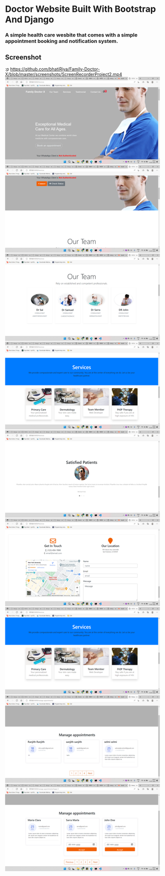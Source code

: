 # Doctor Website Built With Bootstrap And Django

### A simple health care wesbite that comes with a simple appointment booking and notification system.

## Screenshot


:p https://github.com/bhatiRiya/Family-Doctor-X/blob/master/screenshots/ScreenRecorderProject2.mp4
![](https://github.com/bhatiRiya/Family-Doctor-X/blob/master/screenshots/Screenshot%20(364).png)
![](https://github.com/bhatiRiya/Family-Doctor-X/blob/master/screenshots/Screenshot%20(365).png)
![](https://github.com/bhatiRiya/Family-Doctor-X/blob/master/screenshots/Screenshot%20(366).png)
![](https://github.com/bhatiRiya/Family-Doctor-X/blob/master/screenshots/Screenshot%20(367).png)
![](https://github.com/bhatiRiya/Family-Doctor-X/blob/master/screenshots/Screenshot%20(368).png)
![](https://github.com/bhatiRiya/Family-Doctor-X/blob/master/screenshots/Screenshot%20(369).png)
![](https://github.com/bhatiRiya/Family-Doctor-X/blob/master/screenshots/Screenshot%20(370).png)
![](https://github.com/bhatiRiya/Family-Doctor-X/blob/master/screenshots/Screenshot%20(371).png)
![](https://github.com/bhatiRiya/Family-Doctor-X/blob/master/screenshots/Screenshot%20(372).png)
